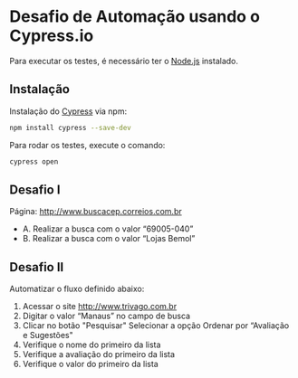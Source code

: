 # Desafio de Automação usando o Cypress.io

Para executar os testes, é necessário ter o [Node.js](https://nodejs.org/en/) instalado.

## Instalação
Instalação do [Cypress](https://docs.cypress.io/guides/getting-started/installing-cypress) via npm:
```bash
npm install cypress --save-dev
````
Para rodar os testes, execute o comando:
```bash
cypress open
```

## Desafio I
Página: http://www.buscacep.correios.com.br
- A. Realizar a busca com o valor “69005-040”
- B. Realizar a busca com o valor “Lojas Bemol”

## Desafio II
Automatizar o fluxo definido abaixo:
1. Acessar o site http://www.trivago.com.br
2. Digitar o valor “Manaus” no campo de busca
3. Clicar no botão "Pesquisar" Selecionar a opção Ordenar por “Avaliação e
Sugestões"
4. Verifique o nome do primeiro da lista
5. Verifique a avaliação do primeiro da lista
6. Verifique o valor do primeiro da lista
